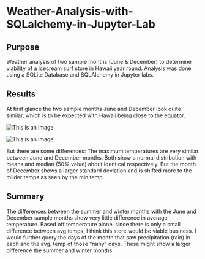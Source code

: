 # Weather-Analysis-with-SQLalchemy-in-Jupyter-Lab

## Purpose
Weather analysis of two sample months (June & December) to determine viability of a icecream surf store in Hawaii year round. Analysis was done using a SQLite Database and SQLAlchemy in Jupyter labs.

## Results
At first glance the two sample months June and December look quite similar, which is to be expected with Hawaii being close to the equator.

![This is an image](/Resources/June.png)

![This is an image](/Resources/dec_temps.png)

But there are some differences:
The maximum temperatures are very similar between June and December months. 
Both show a normal distribution with means and median (50% value) about identical respectively.
But the month of December shows a larger standard deviation and is shifted more to the milder temps as seen by the min temp.

## Summary
The differences between the summer and winter months with the June and December sample months show very little difference in average temperature. Based off temperature alone, since there is only a small difference between avg temps, I think this store would be viable business. I would further query the days of the month that saw precipitation (rain) in each and the avg. temp of those “rainy" days. These might show a larger difference the summer and winter months.
